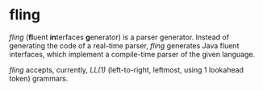 # fling

*fling* (**fl**uent **in**terfaces **g**enerator) is a parser generator.
Instead of generating the code of a real-time parser, *fling* generates Java fluent interfaces,
which implement a compile-time parser of the given language.

*fling* accepts, currently, *LL(1)* (left-to-right, leftmost, using 1 lookahead token) grammars.
